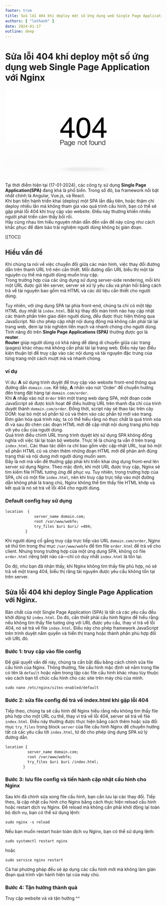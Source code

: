 ```yaml
---
footer: true
title: Sửa lỗi 404 khi deploy một số ứng dụng web Single Page Application với Nginx
authors: [ "lethanh" ]
date: 2024-01-17
outline: deep
---
```

# Sửa lỗi 404 khi deploy một số ứng dụng web Single Page Application với Nginx
![img](images/2024-01-17-sua-loi-404-khi-deploy-mot-so-ung-dung-web-single-page-application-voi-nginx/1.jpg)

Tại thời điểm hiện tại (17-01-2024), các công ty sử dụng **Single Page Application(SPA)** đang khá là phổ biến. Trong số đó, ba framework nổi bật nhất chính là Angular, Vue.js, và React.
<br/>
Khi bạn tiến hành triển khai (deploy) một SPA lần đầu tiên, hoặc thậm chí deploy nhiều lần mà không tham gia vào quá trình cấu hình, bạn có thể sẽ gặp phải lỗi 404 khi truy cập vào website. Điều này thường khiến nhiều người phát triển cảm thấy bối rối.
<br/>
Hãy cùng nhau tìm hiểu nguyên nhân dẫn đến vấn đề này cũng như cách khắc phục để đảm bảo trải nghiệm người dùng không bị gián đoạn.

[[TOC]]

## Hiểu vấn đề

Khi chúng ta nói về việc chuyển đổi giữa các màn hình, việc thay đổi đường dẫn trên thanh URL trở nên cần thiết. Mỗi đường dẫn URL biểu thị một tài nguyên cụ thể mà người dùng muốn truy cập.
<br/>
Trong trường hợp của các ứng dụng sử dụng server-side rendering, mỗi khi một URL được gửi lên server, server sẽ xử lý yêu cầu và phản hồi bằng cách trả về tài nguyên bao gồm mã HTML và các dữ liệu cần thiết cho người dùng.

Tuy nhiên, với ứng dụng SPA tại phía front-end, chúng ta chỉ có một tệp HTML duy nhất là `index.html`. Bất kỳ thay đổi màn hình nào hay cập nhật các thành phần trên giao diện người dùng, đều được thực hiện thông qua JavaScript. Nó cho phép cập nhật nội dung động mà không cần phải tải lại trang web, đem lại trải nghiệm liền mạch và nhanh chóng cho người dùng.
<br/>
Tính năng đó trên **Single Page Applications (SPA)** thường được gọi là **router**.
<br/>
**Router** giúp người dùng có khả năng dễ dàng di chuyển giữa các trang (pages) khác nhau mà không cần phải tải lại trang web. Điều này tạo điều kiện thuận lợi để truy cập vào các nội dung và tài nguyên đặc trưng của từng trang một cách mượt mà và nhanh chóng.
<br/>

### ví dụ

Ví dụ: **A** sử dụng trình duyệt để truy cập vào website front-end thông qua đường dẫn `domain.com`. Kế tiếp, **A** nhấn vào nút 'Order' để chuyển hướng đến trang đặt hàng tại `domain.com/order`.
<br/>
Khi **A** nhấp vào nút `Order` trên một trang web dạng SPA, một đoạn code JavaScript sẽ được kích hoạt để điều hướng URL trên thanh địa chỉ của trình duyệt thành `domain.com/order`. Đồng thời, script này sẽ thao tác trên cây DOM: loại bỏ một số phần tử cũ và thêm vào các phần tử mới vào trang. Đơn giản hóa quá trình này, ta có thể hiểu rằng nó thực chất là quá trình xóa đi và sau đó chèn các đoạn HTML mới để cập nhật nội dung trang phù hợp với yêu cầu của người dùng.
<br/>
Quá trình điều chỉnh URL trong trình duyệt khi sử dụng SPA không đồng nghĩa với việc tải lại toàn bộ website. Thực tế là chúng ta vẫn ở trên trang `index.html`. Các thao tác diễn ra chỉ bao gồm việc cập nhật URL, loại bỏ một số phần HTML cũ và chèn thêm những đoạn HTML mới để phản ánh đúng trạng thái và nội dung mới người dùng muốn xem.
<br/>
Đây là nơi mà vấn đề thường gặp phải khi triển khai ứng dụng front-end lên server sử dụng Nginx. Theo mặc định, khi một URL được truy cập, Nginx sẽ tìm kiếm file HTML tương ứng để phục vụ. Tuy nhiên, trong trường hợp của SPA, chỉ có một file `index.html`, nên khi truy cập trực tiếp vào một đường dẫn không phải là trang chủ, Nginx không thể tìm thấy file HTML khớp và kết quả là nó sẽ trả về lỗi 404 cho người dùng.

### Default config hay sử dụng

```
location  {
             server_name domain.com;
             root /var/www/webfe;
             try_files $uri $uri/ =404;
         }
```
Khi người dùng cố gắng truy cập trực tiếp vào URL `domain.com/order`, Nginx sẽ thử tìm trong thư mục `/var/www/webfe` để tìm file `order.html` để trả về cho client. Nhưng trong trường hợp của một ứng dụng SPA, không có file `order.html` riêng biệt nào cả—chỉ có duy nhất `index.html` là tồn tại.

Do đó, như bạn đã nhận thấy, khi Nginx không tìm thấy file phù hợp, nó sẽ trả về một trang 404, biểu thị rằng tài nguyên được yêu cầu không tồn tại trên server.

## Sửa lỗi 404 khi deploy Single Page Application với Nginx.

Bản chất của một Single Page Application (SPA) là tất cả các yêu cầu đều khởi động từ `index.html`. Do đó, cần thiết phải cấu hình Nginx để hiểu rằng: nếu không tìm thấy file tương ứng với URL được yêu cầu, thay vì trả về lỗi 404, nó sẽ trả về file `index.html`. Điều này cho phép framework JavaScript trên trình duyệt nắm quyền và hiển thị trang hoặc thành phần phù hợp đối với URL đó.

### Bước 1: truy cập vào file config
Để giải quyết vấn đề này, chúng ta cần bắt đầu bằng cách chỉnh sửa file cấu hình của Nginx. Thông thường, file cấu hình mặc định sẽ nằm trong file có tên là `default` hoặc nằm trong tập các file cấu hình khác nhau tùy thuộc vào cách bạn tổ chức cấu hình cho các site trên máy chủ của mình.
```
sudo nano /etc/nginx/sites-enabled/default
```

### Bước 2: sửa file config để trả về index.html khi gặp lỗi 404
Tiếp theo, chúng ta sẽ cấu hình để Nginx hiểu rằng nếu không tìm thấy file phù hợp cho một URL cụ thể, thay vì trả về lỗi 404, server sẽ trả về file `index.html`. Điều này thường được thực hiện bằng cách thêm hoặc sửa đổi mục `try_files` trong block `server` của file cấu hình Nginx để chuyển hướng tất cả các yêu cầu tới `index.html`, từ đó cho phép ứng dụng SPA xử lý đường dẫn.

```
location {
          server_name domain.com;
          root /var/www/webfe;
          try_files $uri $uri /index.html;
        }
```

### Bước 3: lưu file config và tiến hành cập nhật cấu hình cho Nginx
Sau khi đã chỉnh sửa xong file cấu hình, bạn cần lưu lại các thay đổi. Tiếp theo, là cập nhật cấu hình cho Nginx bằng cách thực hiện reload cấu hình hoặc restart dịch vụ Nginx. Để reload mà không cần phải khởi động lại toàn bộ dịch vụ, bạn có thể sử dụng lệnh:

```
sudo nginx -s reload
```

Nếu bạn muốn restart hoàn toàn dịch vụ Nginx, bạn có thể sử dụng lệnh:

```
sudo systemctl restart nginx
```

hoặc

```
sudo service nginx restart
```

Cả hai phương pháp đều sẽ áp dụng các cấu hình mới mà không làm gián đoạn quá trình vận hành hiện tại của máy chủ.

### Bước 4: Tận hưởng thành quả
Truy cập website và và tận hưởng ^^
